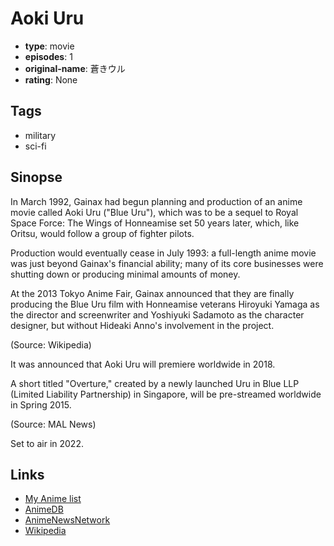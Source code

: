 # Aoki Uru

-   **type**: movie
-   **episodes**: 1
-   **original-name**: 蒼きウル
-   **rating**: None

## Tags

-   military
-   sci-fi

## Sinopse

In March 1992, Gainax had begun planning and production of an anime movie called Aoki Uru ("Blue Uru"), which was to be a sequel to Royal Space Force: The Wings of Honneamise set 50 years later, which, like Oritsu, would follow a group of fighter pilots.

Production would eventually cease in July 1993: a full-length anime movie was just beyond Gainax's financial ability; many of its core businesses were shutting down or producing minimal amounts of money.

At the 2013 Tokyo Anime Fair, Gainax announced that they are finally producing the Blue Uru film with Honneamise veterans Hiroyuki Yamaga as the director and screenwriter and Yoshiyuki Sadamoto as the character designer, but without Hideaki Anno's involvement in the project.

(Source: Wikipedia)

It was announced that Aoki Uru will premiere worldwide in 2018.

A short titled "Overture," created by a newly launched Uru in Blue LLP (Limited Liability Partnership) in Singapore, will be pre-streamed worldwide in Spring 2015.

(Source: MAL News)

Set to air in 2022.

## Links

-   [My Anime list](https://myanimelist.net/anime/20471/Aoki_Uru)
-   [AnimeDB](http://anidb.info/perl-bin/animedb.pl?show=anime&aid=10060)
-   [AnimeNewsNetwork](http://www.animenewsnetwork.com/encyclopedia/anime.php?id=16599)
-   [Wikipedia](http://ja.wikipedia.org/wiki/%E8%92%BC%E3%81%8D%E3%82%A6%E3%83%AB)
